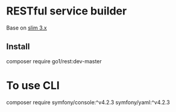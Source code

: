 RESTful service builder
====

Base on [slim 3.x](https://www.slimframework.com/)

## Install

  composer require go1/rest:dev-master
  
  # To use CLI
  composer require symfony/console:^v4.2.3 symfony/yaml:^v4.2.3
